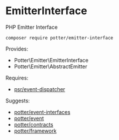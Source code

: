 # EmitterInterface
PHP Emitter Interface

`composer require potter/emitter-interface`

Provides:

 * Potter\Emitter\EmitterInterface
 * Potter\Emitter\AbstractEmitter

Requires:
 * [psr/event-dispatcher](https://github.com/php-fig/event-dispatcher)

Suggests:
 * [potter/event-interfaces](https://github.com/jaypotter/event-interfaces)
 * [potter/event](https://github.com/jaypotter/Event)
 * [potter/contracts](https://github.com/jaypotter/Contracts)
 * [potter/framework](https://github.com/jaypotter/Framework)